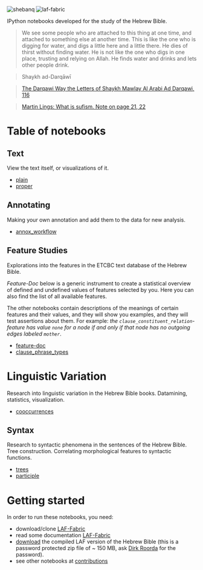 ![shebanq](https://raw.github.com/ETCBC/laf-fabric-nbs/master/images/VU-ETCBC-small.png)
![laf-fabric](https://raw.github.com/ETCBC/laf-fabric-nbs/master/images/laf-fabric-small.png)

IPython notebooks developed for the study of the Hebrew Bible.

> We see some people who are attached to this thing at one time, and attached to something else at another time.
This is like the one who is digging for water, and digs a little here and a little there.
He dies of thirst without finding water.
He is not like the one who digs in one place, trusting and relying on Allah.
He finds water and drinks and lets other people drink.

> Shaykh ad-Darqāwī

> [The Darqawi Way the Letters of Shaykh Mawlay Al Arabi Ad Darqawi, 116](http://www.scribd.com/doc/96341123/The-Darqawi-Way-the-Letters-of-Shaykh-Mawlay-Al-Arabi-Ad-Darqawi)

>[Martin Lings: What is sufism. Note on page 21, 22](http://books.google.nl/books?id=vTlRYfcwnK4C&pg=PA22&lpg=PA22&dq=martin+lings+what+is+sufism+digging+thirst&source=bl&ots=GHm4BBLQyX&sig=OKTUNntzuHMb2tILEIaxKK8oBCc&hl=en&sa=X&ei=Qck3U8T4PMK_ygOXj4CIAg&ved=0CCoQ6AEwAQ#v=onepage&q=martin%20lings%20what%20is%20sufism%20digging%20thirst&f=false)

# Table of notebooks

## Text
View the text itself, or visualizations of it.

* [plain](http://nbviewer.ipython.org/github/ETCBC/laf-fabric-nbs/blob/master/plain.ipynb)
* [proper](http://nbviewer.ipython.org/github/ETCBC/laf-fabric-nbs/blob/master/proper.ipynb)

## Annotating
Making your own annotation and add them to the data for new analysis.

* [annox_workflow](http://nbviewer.ipython.org/github/ETCBC/laf-fabric-nbs/blob/master/annox_workflow.ipynb)

## Feature Studies
Explorations into the features in the ETCBC text database of the Hebrew Bible.

*Feature-Doc* below is a generic instrument to create a statistical overview of defined and undefined values of features selected by you.
Here you can also find the list of all available features.

The other notebooks contain descriptions of the meanings of certain features and their values,
and they will show you examples, and they will test assertions about them.
For example: *the ``clause_constituent_relation``-feature has value ``none`` for a node if and only if that node has no outgoing edges labeled ``mother``*.

* [feature-doc](http://nbviewer.ipython.org/github/ETCBC/laf-fabric-nbs/blob/master/feature-doc.ipynb)
* [clause_phrase_types](http://nbviewer.ipython.org/github/ETCBC/laf-fabric-nbs/blob/master/clause_phrase_types.ipynb)

# Linguistic Variation
Research into linguistic variation in the Hebrew Bible books.
Datamining, statistics, visualization.

* [cooccurrences](http://nbviewer.ipython.org/github/ETCBC/laf-fabric-nbs/blob/master/cooccurrences.ipynb)

## Syntax
Research to syntactic phenomena in the sentences of the Hebrew Bible.
Tree construction.
Correlating morphological features to syntactic functions.

* [trees](http://nbviewer.ipython.org/github/ETCBC/laf-fabric-nbs/blob/master/trees.ipynb)
* [participle](http://nbviewer.ipython.org/github/ETCBC/laf-fabric-nbs/blob/master/participle.ipynb)

# Getting started
In order to run these notebooks, you need:

* download/clone [LAF-Fabric](https://github.com/ETCBC/laf-fabric)
* read some documentation [LAF-Fabric](http://laf-fabric.readthedocs.org/en/latest/)
* [download](https://www.dropbox.com/s/1oqvb92sqn7vuml/laf-fabric-data.zip) the compiled LAF version of the Hebrew Bible
  (this is a password protected zip file of ~ 150 MB, ask [Dirk Roorda](dirk.roorda@dans.knaw.nl) for the password).
* see other notebooks at [contributions](https://github.com/ETCBC/contributions)

